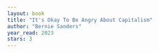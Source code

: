 ```yaml
---
layout: book
title: "It's Okay To Be Angry About Capitalism"
author: "Bernie Sanders"
year_read: 2023
stars: 3
---
```


